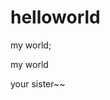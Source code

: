 helloworld
==========

<html>
<head>
my world;
</head>
<body>
<p>my world</p>
your sister~~
</body>
</html>
